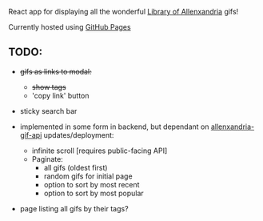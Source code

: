 React app for displaying all the wonderful [Library of Allenxandria](https://www.youtube.com/@TheLibraryofAllenxandria) gifs!

Currently hosted using [GitHub Pages](https://kaizacorp.github.io/allenbot/)

## TODO:

- ~~gifs as links to modal:~~
    + ~~show tags~~
    + 'copy link' button
    
- sticky search bar

- implemented in some form in backend, but dependant on [allenxandria-gif-api](https://github.com/kaizacorp/allenxandria-gif-api/) updates/deployment:

    + infinite scroll [requires public-facing API]
    + Paginate:
        - all gifs (oldest first) 
        - random gifs for initial page 
        - option to sort by most recent 
        - option to sort by most popular 
        
- page listing all gifs by their tags?


